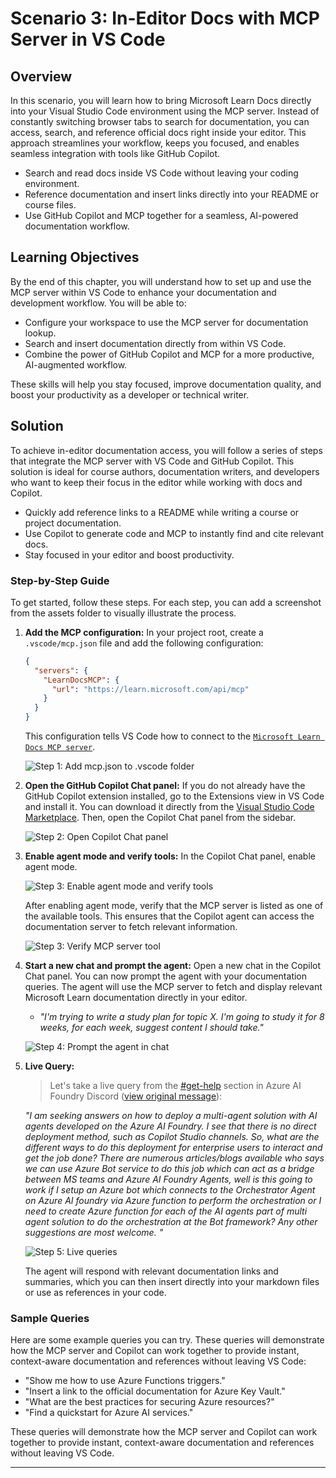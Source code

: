 # Scenario 3: In-Editor Docs with MCP Server in VS Code

## Overview

In this scenario, you will learn how to bring Microsoft Learn Docs directly into your Visual Studio Code environment using the MCP server. Instead of constantly switching browser tabs to search for documentation, you can access, search, and reference official docs right inside your editor. This approach streamlines your workflow, keeps you focused, and enables seamless integration with tools like GitHub Copilot.

- Search and read docs inside VS Code without leaving your coding environment.
- Reference documentation and insert links directly into your README or course files.
- Use GitHub Copilot and MCP together for a seamless, AI-powered documentation workflow.

## Learning Objectives

By the end of this chapter, you will understand how to set up and use the MCP server within VS Code to enhance your documentation and development workflow. You will be able to:

- Configure your workspace to use the MCP server for documentation lookup.
- Search and insert documentation directly from within VS Code.
- Combine the power of GitHub Copilot and MCP for a more productive, AI-augmented workflow.

These skills will help you stay focused, improve documentation quality, and boost your productivity as a developer or technical writer.

## Solution

To achieve in-editor documentation access, you will follow a series of steps that integrate the MCP server with VS Code and GitHub Copilot. This solution is ideal for course authors, documentation writers, and developers who want to keep their focus in the editor while working with docs and Copilot.

- Quickly add reference links to a README while writing a course or project documentation.
- Use Copilot to generate code and MCP to instantly find and cite relevant docs.
- Stay focused in your editor and boost productivity.

### Step-by-Step Guide

To get started, follow these steps. For each step, you can add a screenshot from the assets folder to visually illustrate the process.

1. **Add the MCP configuration:**
   In your project root, create a `.vscode/mcp.json` file and add the following configuration:
   ```json
   {
     "servers": {
       "LearnDocsMCP": {
         "url": "https://learn.microsoft.com/api/mcp"
       }
     }
   }
   ```
   This configuration tells VS Code how to connect to the [`Microsoft Learn Docs MCP server`](https://github.com/MicrosoftDocs/mcp).
   
   ![Step 1: Add mcp.json to .vscode folder](../../assets/step1-mcp-json.png)
    
2. **Open the GitHub Copilot Chat panel:**
   If you do not already have the GitHub Copilot extension installed, go to the Extensions view in VS Code and install it. You can download it directly from the [Visual Studio Code Marketplace](https://marketplace.visualstudio.com/items?itemName=GitHub.copilot-chat). Then, open the Copilot Chat panel from the sidebar.

   ![Step 2: Open Copilot Chat panel](../../assets/step2-copilot-panel.png)

3. **Enable agent mode and verify tools:**
   In the Copilot Chat panel, enable agent mode.

   ![Step 3: Enable agent mode and verify tools](../../assets/step3-agent-mode.png)

   After enabling agent mode, verify that the MCP server is listed as one of the available tools. This ensures that the Copilot agent can access the documentation server to fetch relevant information.
   
   ![Step 3: Verify MCP server tool](../../assets/step3-verify-mcp-tool.png)
4. **Start a new chat and prompt the agent:**
   Open a new chat in the Copilot Chat panel. You can now prompt the agent with your documentation queries. The agent will use the MCP server to fetch and display relevant Microsoft Learn documentation directly in your editor.

   - *"I'm trying to write a study plan for topic X. I'm going to study it for 8 weeks, for each week, suggest content I should take."*

   ![Step 4: Prompt the agent in chat](../../assets/step4-prompt-chat.png)

5. **Live Query:**

   > Let's take a live query from the [#get-help](https://discord.gg/D6cRhjHWSC) section in Azure AI Foundry Discord ([view original message](https://discord.com/channels/1113626258182504448/1385498306720829572)):
   
   *"I am seeking answers on how to deploy a multi-agent solution with AI agents developed on the Azure AI Foundry. I see that there is no direct deployment method, such as Copilot Studio channels. So, what are the different ways to do this deployment for enterprise users to interact and get the job done?
There are numerous articles/blogs available who says we can use Azure Bot service to do this job which can act as a bridge between MS teams and Azure AI Foundry Agents, well is this going to work if I setup an Azure bot which connects to the Orchestrator Agent on Azure AI foundry via Azure function to perform the orchestration or I need to create Azure function for each of the AI agents part of multi agent solution to do the orchestration at the Bot framework? Any other suggestions are most welcome.
"*

   ![Step 5: Live queries](../../assets/step5-live-queries.png)

   The agent will respond with relevant documentation links and summaries, which you can then insert directly into your markdown files or use as references in your code.
   
### Sample Queries

Here are some example queries you can try. These queries will demonstrate how the MCP server and Copilot can work together to provide instant, context-aware documentation and references without leaving VS Code:

- "Show me how to use Azure Functions triggers."
- "Insert a link to the official documentation for Azure Key Vault."
- "What are the best practices for securing Azure resources?"
- "Find a quickstart for Azure AI services."

These queries will demonstrate how the MCP server and Copilot can work together to provide instant, context-aware documentation and references without leaving VS Code.

---
